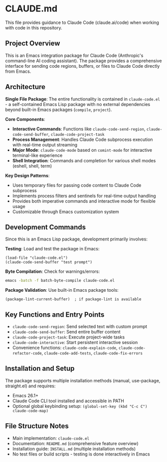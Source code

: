 # CLAUDE.md

This file provides guidance to Claude Code (claude.ai/code) when working with code in this repository.

## Project Overview

This is an Emacs integration package for Claude Code (Anthropic's command-line AI coding assistant). The package provides a comprehensive interface for sending code regions, buffers, or files to Claude Code directly from Emacs.

## Architecture

**Single File Package**: The entire functionality is contained in `claude-code.el` - a self-contained Emacs Lisp package with no external dependencies beyond built-in Emacs packages (`compile`, `project`).

**Core Components**:
- **Interactive Commands**: Functions like `claude-code-send-region`, `claude-code-send-buffer`, `claude-code-project-task`
- **Process Management**: Handles Claude Code subprocess execution with real-time output streaming
- **Major Mode**: `claude-code-mode` based on `comint-mode` for interactive terminal-like experience
- **Shell Integration**: Commands and completion for various shell modes (eshell, shell, term)

**Key Design Patterns**:
- Uses temporary files for passing code content to Claude Code subprocess
- Implements process filters and sentinels for real-time output handling
- Provides both imperative commands and interactive mode for flexible usage
- Customizable through Emacs customization system

## Development Commands

Since this is an Emacs Lisp package, development primarily involves:

**Testing**: Load and test the package in Emacs:
```elisp
(load-file "claude-code.el")
(claude-code-send-buffer "test prompt")
```

**Byte Compilation**: Check for warnings/errors:
```bash
emacs -batch -f batch-byte-compile claude-code.el
```

**Package Validation**: Use built-in Emacs package tools:
```elisp
(package-lint-current-buffer)  ; if package-lint is available
```

## Key Functions and Entry Points

- `claude-code-send-region`: Send selected text with custom prompt
- `claude-code-send-buffer`: Send entire buffer content  
- `claude-code-project-task`: Execute project-wide tasks
- `claude-code-interactive`: Start persistent interactive session
- Convenience functions: `claude-code-explain-code`, `claude-code-refactor-code`, `claude-code-add-tests`, `claude-code-fix-errors`

## Installation and Setup

The package supports multiple installation methods (manual, use-package, straight.el) and requires:
- Emacs 26.1+
- Claude Code CLI tool installed and accessible in PATH
- Optional global keybinding setup: `(global-set-key (kbd "C-c C") claude-code-map)`

## File Structure Notes

- Main implementation: `claude-code.el`
- Documentation: `README.md` (comprehensive feature overview)
- Installation guide: `INSTALL.md` (multiple installation methods)
- No test files or build scripts - testing is done interactively in Emacs
